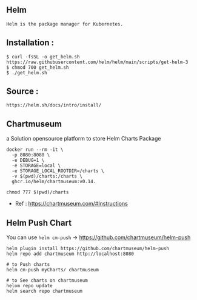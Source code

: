 ## Helm
```
Helm is the package manager for Kubernetes.
```

## Installation :
```
$ curl -fsSL -o get_helm.sh https://raw.githubusercontent.com/helm/helm/main/scripts/get-helm-3
$ chmod 700 get_helm.sh
$ ./get_helm.sh
```

## Source :
```
https://helm.sh/docs/intro/install/
```

## Chartmuseum
a Solution opensource platform to store Helm Charts Package

```
docker run --rm -it \
  -p 8080:8080 \
  -e DEBUG=1 \
  -e STORAGE=local \
  -e STORAGE_LOCAL_ROOTDIR=/charts \
  -v $(pwd)/charts:/charts \
  ghcr.io/helm/chartmuseum:v0.14.

chmod 777 $(pwd)/charts
```
- Ref : https://chartmuseum.com/#Instructions

## Helm Push Chart
You can use `helm cm-push` -> https://github.com/chartmuseum/helm-push

```
helm plugin install https://github.com/chartmuseum/helm-push
helm repo add chartmuseum http://localhost:8080

# to Push charts
helm cm-push myCharts/ chartmuseum

# to See charts on chartmuseum
helom repo update
helm search repo chartmuseum
```

